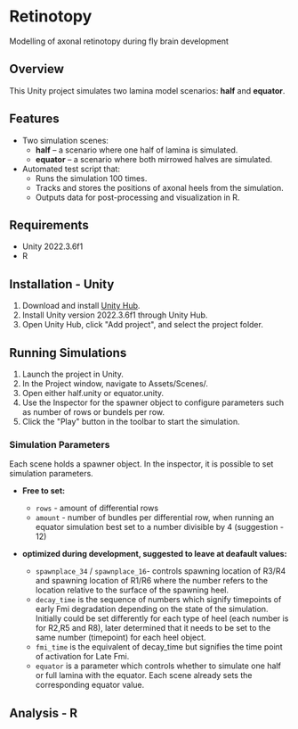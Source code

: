 # Retinotopy
Modelling of axonal retinotopy during fly brain development

## Overview

This Unity project simulates two lamina model scenarios: **half** and **equator**. 

## Features

- Two simulation scenes:
  - **half** – a scenario where one half of lamina is simulated.
  - **equator** – a scenario where both mirrowed halves are simulated.
- Automated test script that:
  - Runs the simulation 100 times.
  - Tracks and stores the positions of axonal heels from the simulation.
  - Outputs data for post-processing and visualization in R.

## Requirements

- Unity 2022.3.6f1 
- R

## Installation - Unity

1. Download and install [Unity Hub](https://unity.com/download).
2. Install Unity version 2022.3.6f1 through Unity Hub.
3. Open Unity Hub, click "Add project", and select the project folder.

## Running Simulations

1. Launch the project in Unity.
2. In the Project window, navigate to Assets/Scenes/.
3. Open either half.unity or equator.unity.
4. Use the Inspector for the spawner object to configure parameters such as number of rows or bundels per row.
5. Click the "Play" button in the toolbar to start the simulation.

### Simulation Parameters

Each scene holds a spawner object. In the inspector, it is possible to set simulation parameters.

- **Free to set:** 
  - `rows` - amount of differential rows 
  - `amount` - number of bundles per differential row, when running an equator simulation best set to a number divisible by 4 (suggestion - 12)
  
- **optimized during development, suggested to leave at deafault values:** 
  - `spawnplace_34` / `spawnplace_16`- controls spawning location of R3/R4 and spawning location of R1/R6 where the number refers to the location relative to the surface of the spawning heel. 
  - `decay_time` is the sequence of numbers which signify timepoints of early Fmi degradation depending on the state of the simulation. Initially could be set differently for each type of heel (each number is for R2,R5 and R8), later determined that it needs to be set to the same number (timepoint) for each heel object. 
  - `fmi_time` is the equivalent of decay_time but signifies the time point of activation for Late Fmi. 
  - `equator` is a parameter which controls whether to simulate one half or full lamina with the equator. Each scene already sets the corresponding equator value.

## Analysis - R

